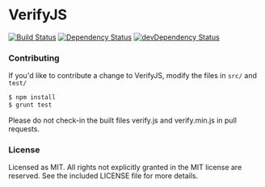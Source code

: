 # VerifyJS

[![Build Status](https://travis-ci.org/yconoclast/verifyjs.svg)](https://travis-ci.org/yconoclast/verifyjs)
[![Dependency Status](https://david-dm.org/yconoclast/verifyjs.svg)](https://david-dm.org/yconoclast/verifyjs)
[![devDependency Status](https://david-dm.org/yconoclast/verifyjs/dev-status.svg)](https://david-dm.org/yconoclast/verifyjs#info=devDependencies)

### Contributing

If you'd like to contribute a change to VerifyJS, modify the files in `src/` and `test/`

``` sh
$ npm install
$ grunt test
```

Please do not check-in the built files verify.js and verify.min.js in pull requests.

### License
Licensed as MIT. All rights not explicitly granted in the MIT license are reserved. See the included LICENSE file for more details.
